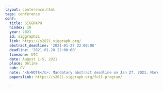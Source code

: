 ```yaml
---
layout: conference.html
tags: conference
conf:
  title: SIGGRAPH
  hindex: 19
  year: 2021
  id: siggraph21
  link: https://s2021.siggraph.org/
  abstract_deadline: '2021-01-27 22:00:00'
  deadline: '2021-01-28 22:00:00'
  timezone: UTC
  date: August 1-5, 2021
  place: Online
  sub: CV
  note: "<b>NOTE</b>: Mandatory abstract deadline on Jan 27, 2021. More info <a href='https://s2021.siggraph.org/program/technical-papers/'>here</a>."
  paperslink: https://s2021.siggraph.org/full-program/

---
```

